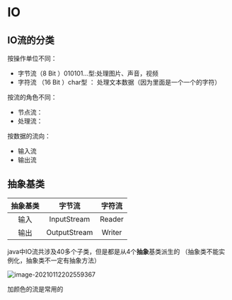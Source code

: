 # IO

## IO流的分类

按操作单位不同：

+ 字节流（8 Bit ）010101...型:处理图片、声音，视频
+ 字符流 （16 Bit ）char型 ： 处理文本数据（因为里面是一个一个的字符）

按流的角色不同：

+ 节点流：
+ 处理流：

按数据的流向：

+ 输入流
+ 输出流

## 抽象基类

| 抽象基类 |    字节流    | 字符流 |
| :------: | :----------: | :----: |
|   输入   | InputStream  | Reader |
|   输出   | OutputStream | Writer |

java中IO流共涉及40多个子类，但是都是从4个**抽象**基类派生的  （抽象类不能实例化，抽象类不一定有抽象方法）

![image-20210112202559367](C:\Users\hp\AppData\Roaming\Typora\typora-user-images\image-20210112202559367.png)

加颜色的流是常用的